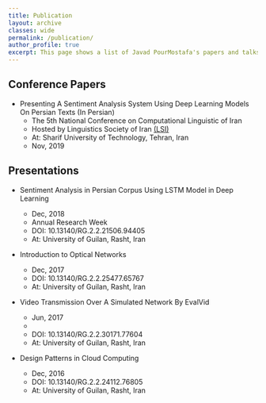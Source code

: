 ```yaml
---
title: Publication
layout: archive
classes: wide
permalink: /publication/
author_profile: true
excerpt: This page shows a list of Javad PourMostafa's papers and talks.
---
```

## Conference Papers
*   Presenting A Sentiment Analysis System Using Deep Learning Models On Persian Texts (In Persian)
    *   The 5th National Conference on Computational Linguistic of Iran
    *   Hosted by Linguistics Society of Iran [(LSI)](https://en.wikipedia.org/wiki/Linguistics_Society_of_Iran)
    *   At: Sharif University of Technology, Tehran, Iran
    *   Nov, 2019

## Presentations
*   Sentiment Analysis in Persian Corpus Using LSTM Model in Deep Learning
    *   Dec, 2018
    *   Annual Research Week
    *   DOI: 10.13140/RG.2.2.21506.94405
    *   At: University of Guilan, Rasht, Iran
    
*   Introduction to Optical Networks
    *   Dec, 2017
    *   DOI: 10.13140/RG.2.2.25477.65767
    *   At: University of Guilan, Rasht, Iran
    
*   Video Transmission Over A Simulated Network By EvalVid
    *   Jun, 2017
    *   
    *   DOI: 10.13140/RG.2.2.30171.77604
    *   At: University of Guilan, Rasht, Iran

*   Design Patterns in Cloud Computing
    *   Dec, 2016
    *   DOI: 10.13140/RG.2.2.24112.76805
    *   At: University of Guilan, Rasht, Iran
